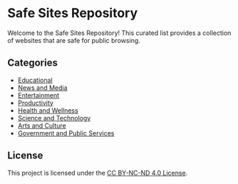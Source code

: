 # Safe Sites Repository

Welcome to the Safe Sites Repository! This curated list provides a collection of websites that are safe for public browsing.

## Categories

- [Educational](SafeSites/Educational)
- [News and Media](SafeSites/News-and-Media)
- [Entertainment](SafeSites/Entertainment)
- [Productivity](SafeSites/Productivity)
- [Health and Wellness](SafeSites/Health-and-Wellness)
- [Science and Technology](SafeSites/Science-and-Technology)
- [Arts and Culture](SafeSites/Arts-and-Culture)
- [Government and Public Services](SafeSites/Government-and-Public-Services)

## License

This project is licensed under the [CC BY-NC-ND 4.0 License](LICENSE).
